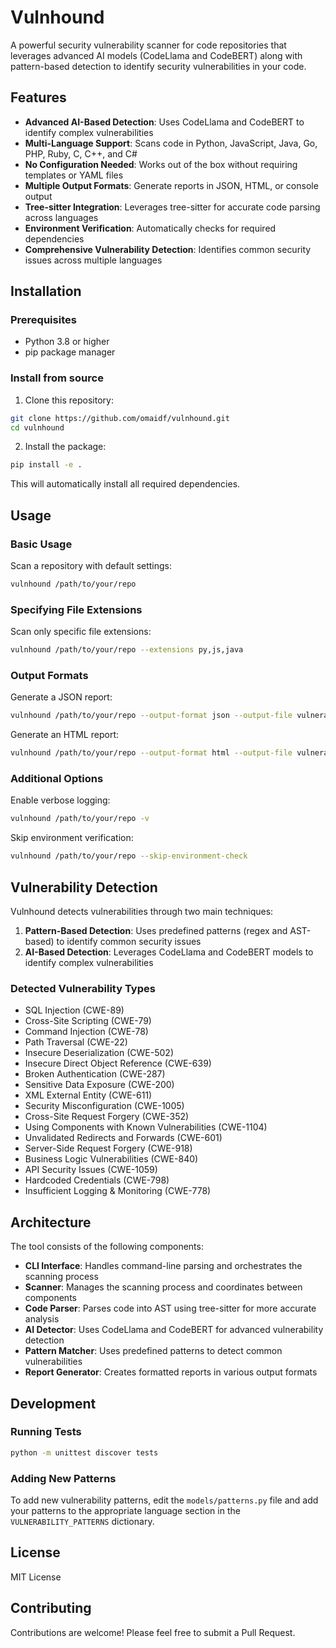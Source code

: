 # Vulnhound

A powerful security vulnerability scanner for code repositories that leverages advanced AI models (CodeLlama and CodeBERT) along with pattern-based detection to identify security vulnerabilities in your code.

## Features

- **Advanced AI-Based Detection**: Uses CodeLlama and CodeBERT to identify complex vulnerabilities
- **Multi-Language Support**: Scans code in Python, JavaScript, Java, Go, PHP, Ruby, C, C++, and C#
- **No Configuration Needed**: Works out of the box without requiring templates or YAML files
- **Multiple Output Formats**: Generate reports in JSON, HTML, or console output
- **Tree-sitter Integration**: Leverages tree-sitter for accurate code parsing across languages
- **Environment Verification**: Automatically checks for required dependencies
- **Comprehensive Vulnerability Detection**: Identifies common security issues across multiple languages

## Installation

### Prerequisites

- Python 3.8 or higher
- pip package manager

### Install from source

1. Clone this repository:
```bash
git clone https://github.com/omaidf/vulnhound.git
cd vulnhound
```

2. Install the package:
```bash
pip install -e .
```

This will automatically install all required dependencies.

## Usage

### Basic Usage

Scan a repository with default settings:

```bash
vulnhound /path/to/your/repo
```

### Specifying File Extensions

Scan only specific file extensions:

```bash
vulnhound /path/to/your/repo --extensions py,js,java
```

### Output Formats

Generate a JSON report:

```bash
vulnhound /path/to/your/repo --output-format json --output-file vulnerabilities.json
```

Generate an HTML report:

```bash
vulnhound /path/to/your/repo --output-format html --output-file vulnerabilities.html
```

### Additional Options

Enable verbose logging:

```bash
vulnhound /path/to/your/repo -v
```

Skip environment verification:

```bash
vulnhound /path/to/your/repo --skip-environment-check
```

## Vulnerability Detection

Vulnhound detects vulnerabilities through two main techniques:

1. **Pattern-Based Detection**: Uses predefined patterns (regex and AST-based) to identify common security issues
2. **AI-Based Detection**: Leverages CodeLlama and CodeBERT models to identify complex vulnerabilities

### Detected Vulnerability Types

- SQL Injection (CWE-89)
- Cross-Site Scripting (CWE-79)
- Command Injection (CWE-78)
- Path Traversal (CWE-22)
- Insecure Deserialization (CWE-502)
- Insecure Direct Object Reference (CWE-639)
- Broken Authentication (CWE-287)
- Sensitive Data Exposure (CWE-200)
- XML External Entity (CWE-611)
- Security Misconfiguration (CWE-1005)
- Cross-Site Request Forgery (CWE-352)
- Using Components with Known Vulnerabilities (CWE-1104)
- Unvalidated Redirects and Forwards (CWE-601)
- Server-Side Request Forgery (CWE-918)
- Business Logic Vulnerabilities (CWE-840)
- API Security Issues (CWE-1059)
- Hardcoded Credentials (CWE-798)
- Insufficient Logging & Monitoring (CWE-778)

## Architecture

The tool consists of the following components:

- **CLI Interface**: Handles command-line parsing and orchestrates the scanning process
- **Scanner**: Manages the scanning process and coordinates between components
- **Code Parser**: Parses code into AST using tree-sitter for more accurate analysis
- **AI Detector**: Uses CodeLlama and CodeBERT for advanced vulnerability detection
- **Pattern Matcher**: Uses predefined patterns to detect common vulnerabilities
- **Report Generator**: Creates formatted reports in various output formats

## Development

### Running Tests

```bash
python -m unittest discover tests
```

### Adding New Patterns

To add new vulnerability patterns, edit the `models/patterns.py` file and add your patterns to the appropriate language section in the `VULNERABILITY_PATTERNS` dictionary.

## License

MIT License

## Contributing

Contributions are welcome! Please feel free to submit a Pull Request.
